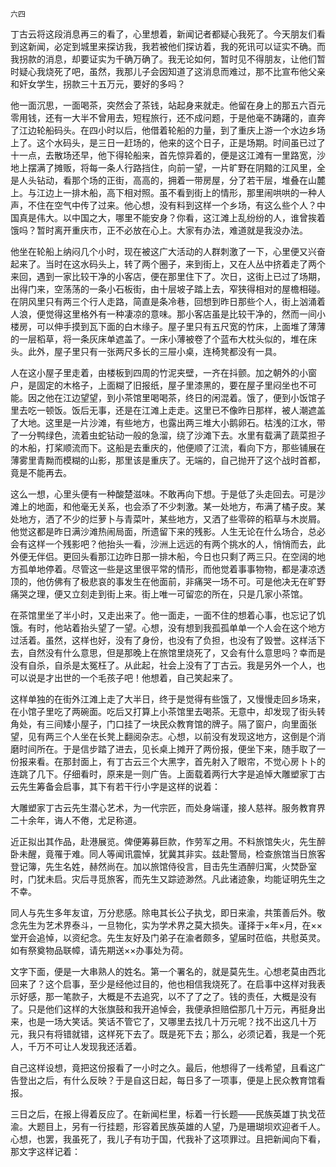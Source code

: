     六四 

   丁古云将这段消息再三的看了，心里想着，新闻记者都疑心我死了。今天朋友们看到这新闻，必定到城里来探访我，我若被他们探访着，我的死讯可以证实不确。而我拐款的消息，却要证实为千确万确了。我无论如何，暂时见不得朋友，让他们暂时疑心我烧死了吧，虽然，我那儿子会因知道了这消息而难过，那不比宣布他父亲和奸女学生，拐款三十五万元，要好的多吗？

   他一面沉思，一面喝茶，突然会了茶钱，站起身来就走。他留在身上的那五六百元零用钱，还有一大半不曾用去，短程旅行，还不成问题，于是他毫不踌躇的，直奔了江边轮船码头。在四小时以后，他借着轮船的力量，到了重庆上游一个水边乡场上了。这个水码头，是三日一赶场的，他来的这个日子，正是场期。时间虽已过了十一点，去散场还早，他下得轮船来，首先惊异着的，便是这江滩有一里路宽，沙地上摆满了摊贩，将每一条人行路挡住，向前一望，一片旷野在阴黯的江风里，全是人头钻动，看那个场的正街，高高的，拥着一带房屋，分了若干层，堆叠在山麓上。与江边上一排木船，高下相对照。虽不看到街上的情形，那里闹哄哄的一种人声，不住在空气中传了过来。他心想，没有料到这样一个乡场，有这么些个人？中国真是伟大。以中国之大，哪里不能安身？你看，这江滩上乱纷纷的人，谁曾挨着饿吗？暂时离开重庆市，正不必放在心上。大家有办法，难道就是我没办法。

   他坐在轮船上纳闷几个小时，现在被这广大活动的人群刺激了一下，心里便又兴奋起来了。当时在这水码头上，转了两个圈子，来到街上，又在人丛中挤着走了两个来回，遇到一家比较干净的小客店，便在那里住下了。次日，这街上已过了场期，出得门来，空荡荡的一条小石板街，由十层坡子踏上去，窄狭得相对的屋檐相碰。在阴风里只有两三个行人走路，简直是条冷巷，回想到昨日那些个人，街上汹涌着人浪，便觉得这里格外有一种凄凉的意味。那小客店虽是比较干净的，然而一间小楼房，可以伸手摸到瓦下面的白木缘子。屋子里只有五尺宽的竹床，上面堆了薄薄的一层稻草，将一条灰床单遮盖了。一床小薄被卷了个蓝布大枕头似的，堆在床头。此外，屋子里只有一张两尺多长的三屉小桌，连椅凳都没有一具。

   人在这小屋子里走着，由楼板到四周的竹泥夹壁，一齐在抖颤。加之朝外的小窗户，是固定的木格子，上面糊了旧报纸，屋子里漆黑的，要在屋子里闷坐也不可能。因之他在江边望望，到小茶馆里喝喝茶，终日的闲混着。饿了，便到小饭馆子里去吃一顿饭。饭后无事，还是在江滩上走走。这里已不像昨日那样，被人潮遮盖了大地。这里是一片沙滩，有些地方，也露出两三堆大小鹅卵石。枯浅的江水，带了一分鸭绿色，流着虫蛇钻动一般的急溜，绕了沙滩下去。水里有载满了蔬菜担子的木船，打桨顺流而下。这船是去重庆的，他便顺了江流，看向下方，那些铺展在薄雾里青黝而模糊的山影，那里该是重庆了。无端的，自己抛开了这个战时首都，竟是不能再去。

   这么一想，心里头便有一种酸楚滋味。不敢再向下想。于是低了头走回去。可是沙滩上的地面，和他毫无关系，也会添了不少刺激。某一处地方，布满了橘子皮。某处地方，洒了不少的烂萝卜与青菜叶，某些地方，又洒了些零碎的稻草与木炭屑。他觉这都是昨日满沙滩热闹局面，所遗留下来的残影。人生无论在什么场合，总必会有这样一个残影吧？他抬头一看，沙洲上远远的有两个挑水的人，悄悄而去，此外便无伴侣。更回头看那江边昨日那一排木船，今日也只剩了两三只。在空阔的地方孤单地停着。尽管这一些是这里很平常的情形，而他觉着事事物物，都是凄凉透顶的，他仿佛有了极悲哀的事发生在他面前，非痛哭一场不可。可是他决无在旷野痛哭之理，便又立刻走到街上来。街上唯一可留恋的所在，只是几家小茶馆。

   在茶馆里坐了半小时，又走出来了。他一面走，一面不住的想着心事，也忘记了饥饿。有时，他站着抬头望了一望。心想，没有想到我孤孤单单一个人会在这个地方过活着。虽然，这样也好，没有了身份，也没有了负担，也没有了毁誉。这样活下去，自然没有什么意思，但是那晚上在旅馆里烧死了，又会有什么意思吗？幸而是没有自杀，自杀是太冤枉了。从此起，社会上没有了丁古云。我是另外一个人，也可以说是才出世的一个毛孩子吧！他想着，自己笑起来了。

   这样单独的在街外江滩上走了大半日，终于是觉得有些饿了，又慢慢走回乡场来，在小馆子里吃了两碗面。吃后又打算上小茶馆里去喝茶。无意中，却发现了街头转角处，有三间矮小屋子，门口挂了一块民众教育馆的牌子。隔了窗户，向里面张望，见有两三个人坐在长凳上翻阅杂志。心想，以前没有发现这地方，这倒是个消磨时间所在。于是信步踏了进去，见长桌上摊开了两份报，便坐下来，随手取了一份报来看。在那封面上，有丁古云三个大黑字，首先射入了眼帘，不觉心房卜卜的连跳了几下。仔细看时，原来是一则广告。上面载着两行大字是追悼大雕塑家丁古云先生筹备会启事，其下有若干行小字是这样的说着：

   大雕塑家丁古云先生潜心艺术，为一代宗匠，而处身端谨，接人慈祥。服务教育界二十余年，诲人不倦，尤足称道。

   近正拟出其作品，赴港展览。俾便筹募巨款，作劳军之用。不料旅馆失火，先生醉卧未醒，竟罹于难。同人等闻讯震悼，犹冀其非实。兹赴警局，检查旅馆当日旅客登记簿，先生名姓，赫然尚在。加以旅馆侍役言，目击先生酒醉归寓，火焚卧室时，门犹未启。灾后寻觅旅客，而先生又踪迹渺然。凡此诸迹象，均能证明先生之不幸。

   同人与先生多年友谊，万分悲感。除电其长公子执戈，即日来渝，共策善后外。敬念先生为艺术界泰斗，一旦物化，实为学术界之莫大损失。谨择于×年×月，在××堂开会追悼，以资纪念。先生友好及门弟子在渝者颇多，望届时莅临，共慰英灵。如有祭奠物品联幛，请先期送××办事处为荷。

   文字下面，便是一大串熟人的姓名。第一个署名的，就是莫先生。心想老莫由西北回来了？这个启事，至少是经他过目的，他也相信我烧死了。在启事中这样对我表示好感，那一笔款子，大概是不去追究，以不了了之了。钱的责任，大概是没有了。只是他们这样的大张旗鼓和我开追悼会，我便承担赔偿那几十万元，再挺身出来，也是一场大笑话。笑话不管它了，又哪里去找几十万元呢？找不出这几十万元，我只有将错就错，这样死下去了。既是死下去；那么，必须记着，我是一个死人，千万不可让人发现我还活着。

   自己这样设想，竟把这份报看了一小时之久。最后，他想得了一线希望，且看这广告登出之后，有什么反映？于是自这日起，每日多了一项事，便是上民众教育馆看报。

   三日之后，在报上得着反应了。在新闻栏里，标着一行长题——民族英雄丁执戈莅渝。大题目上，另有一行挂题，形容着民族英雄的人望，乃是珊瑚坝欢迎者千人。心想，也罢，我虽死了，我儿子有功于国，代我补了这项罪过。且把新闻向下看，那文字这样记着：

